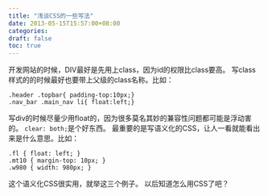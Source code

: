 ```yaml
---
title: "浅谈CSS的一些写法"
date: 2013-05-15T15:57:00+08:00
categories: 
draft: false
toc: true
---
```


开发网站的时候，DIV最好是先用上class，因为id的权限比class要高。 写class样式的的时候最好也要带上父级的class名称。比如： 
    
    
    .header .topbar{ padding-top:10px;}
    .nav_bar .main_nav li{ float:left;}

写div的时候尽量少用float的，因为很多莫名其妙的兼容性问题都可能是浮动害的。 `clear: both;`是个好东西。 最重要的是写语义化的CSS，让人一看就能看出来是什么意思。比如： 
    
    
    .fl { float: left; }
    .mt10 { margin-top: 10px; }
    .w980 { width: 980px; }

这个语义化CSS很实用，就举这三个例子。 以后知道怎么用CSS了吧？